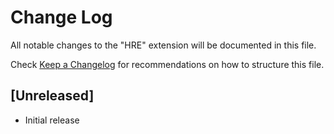 # Change Log

All notable changes to the "HRE" extension will be documented in this file.

Check [Keep a Changelog](http://keepachangelog.com/) for recommendations on how to structure this file.

## [Unreleased]

- Initial release
